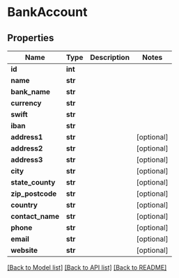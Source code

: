 # BankAccount

## Properties
Name | Type | Description | Notes
------------ | ------------- | ------------- | -------------
**id** | **int** |  | 
**name** | **str** |  | 
**bank_name** | **str** |  | 
**currency** | **str** |  | 
**swift** | **str** |  | 
**iban** | **str** |  | 
**address1** | **str** |  | [optional] 
**address2** | **str** |  | [optional] 
**address3** | **str** |  | [optional] 
**city** | **str** |  | [optional] 
**state_county** | **str** |  | [optional] 
**zip_postcode** | **str** |  | [optional] 
**country** | **str** |  | [optional] 
**contact_name** | **str** |  | [optional] 
**phone** | **str** |  | [optional] 
**email** | **str** |  | [optional] 
**website** | **str** |  | [optional] 

[[Back to Model list]](../README.md#documentation-for-models) [[Back to API list]](../README.md#documentation-for-api-endpoints) [[Back to README]](../README.md)



